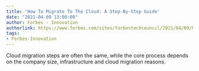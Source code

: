 ```yaml
---
title: 'How To Migrate To The Cloud: A Step-By-Step Guide'
date: "2021-04-09 13:00:00"
author: Forbes - Innovation
authorlink: https://www.forbes.com/sites/forbestechcouncil/2021/04/09/how-to-migrate-to-the-cloud-a-step-by-step-guide/
tags:
- Forbes-Innovation
---
```

Cloud migration steps are often the same, while the core process depends on the company size, infrastructure and cloud migration reasons.